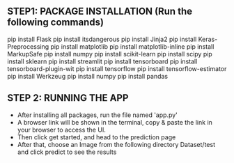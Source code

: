 STEP1: PACKAGE INSTALLATION (Run the following commands)
-------------------------------------------------
pip install Flask
pip install itsdangerous
pip install Jinja2
pip install Keras-Preprocessing
pip install matplotlib
pip install matplotlib-inline
pip install MarkupSafe
pip install numpy
pip install scikit-learn
pip install scipy
pip install sklearn
pip install streamlit
pip install tensorboard
pip install tensorboard-plugin-wit
pip install tensorflow
pip install tensorflow-estimator
pip install Werkzeug
pip install numpy
pip install pandas

STEP 2: RUNNING THE APP
------------------------
- After installing all packages, run the file named 'app.py'
- A browser link will be shown in the terminal, copy & paste the link in your browser to access the UI.
- Then click get started, and head to the prediction page
- After that, choose an Image from the following directory Dataset/test and click predict to see the results
